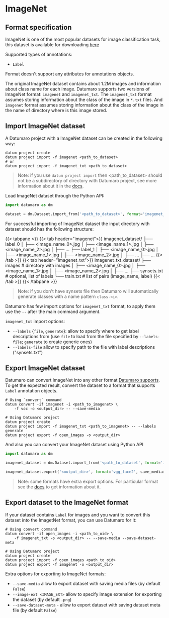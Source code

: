 # ImageNet

## Format specification
ImageNet is one of the most popular datasets for image classification task,
this dataset is available for downloading
[here](https://image-net.org/download.php)

Supported types of annotations:
- `Label`

Format doesn't support any attributes for annotations objects.

The original ImageNet dataset contains about 1.2M images and information
about class name for each image. Datumaro supports two versions of ImageNet
format: `imagenet` and `imagenet_txt`. The `imagenet_txt` format assumes storing
information about the class of the image in `*.txt` files. And `imagenet` format
assumes storing information about the class of the image in the name of
directory where is this image stored.

## Import ImageNet dataset

A Datumaro project with a ImageNet dataset can be created
in the following way:

```
datum project create
datum project import -f imagenet <path_to_dataset>
# or
datum project import -f imagenet_txt <path_to_dataset>
```

> Note: if you use `datum project import` then <path_to_dataset> should not be a
> subdirectory of directory with Datumaro project, see more information about
> it in the [docs](../../command-reference/context/sources.md#add-dataset).

Load ImageNet dataset through the Python API:

```python
import datumaro as dm

dataset = dm.Dataset.import_from('<path_to_dataset>', format='imagenet_txt')
```

For successful importing of ImageNet dataset the input directory with dataset
should has the following structure:

<!--lint disable fenced-code-flag-->
{{< tabpane >}}
  {{< tab header="imagenet">}}
imagenet_dataset/
├── label_0
│   ├── <image_name_0>.jpg
│   ├── <image_name_1>.jpg
│   ├── <image_name_2>.jpg
│   ├── ...
├── label_1
│    ├── <image_name_0>.jpg
│    ├── <image_name_1>.jpg
│    ├── <image_name_2>.jpg
│    ├── ...
├── ...
  {{< /tab >}}
  {{< tab header="imagenet_txt">}}
imagenet_txt_dataset/
├── images # directory with images
│   ├── <image_name_0>.jpg
│   ├── <image_name_1>.jpg
│   ├── <image_name_2>.jpg
│   ├── ...
├── synsets.txt # optional, list of labels
└── train.txt   # list of pairs (image_name, label)
  {{< /tab >}}
{{< /tabpane >}}

> Note: if you don't have synsets file then Datumaro will automatically generate
> classes with a name pattern `class-<i>`.

Datumaro has few import options for `imagenet_txt` format, to apply them
use the `--` after the main command argument.

`imagenet_txt` import options:
- `--labels` {`file`, `generate`}: allow to specify where to get label
  descriptions from (use `file` to load from the file specified
  by `--labels-file`; `generate` to create generic ones)
- `--labels-file` allow to specify path to the file with label descriptions
  ("synsets.txt")

## Export ImageNet dataset

Datumaro can convert ImageNet into any other format
[Datumaro supports](/docs/data-formats/supported_formats).
To get the expected result, convert the dataset to a format
that supports `Label` annotation objects.

```
# Using `convert` command
datum convert -if imagenet -i <path_to_imagenet> \
    -f voc -o <output_dir> -- --save-media

# Using Datumaro project
datum project create
datum project import -f imagenet_txt <path_to_imagenet> -- --labels generate
datum project export -f open_images -o <output_dir>
```

And also you can convert your ImageNet dataset using Python API

```python
import datumaro as dm

imagenet_dataset = dm.Dataset.import_from('<path_to_dataset', format='imagenet')

imagenet_dataset.export('<output_dir>', format='vgg_face2', save_media=True)
```

> Note: some formats have extra export options. For particular format see the
> [docs](/docs/data-formats/supported_formats/) to get information about it.

## Export dataset to the ImageNet format

If your dataset contains `Label` for images and you want to convert this
dataset into the ImagetNet format, you can use Datumaro for it:

```
# Using convert command
datum convert -if open_images -i <path_to_oid> \
    -f imagenet_txt -o <output_dir> -- --save-media --save-dataset-meta

# Using Datumaro project
datum project create
datum project import -f open_images <path_to_oid>
datum project export -f imagenet -o <output_dir>
```

Extra options for exporting to ImageNet formats:
- `--save-media` allow to export dataset with saving media files
  (by default `False`)
- `--image-ext <IMAGE_EXT>` allow to specify image extension
  for exporting the dataset (by default `.png`)
- `--save-dataset-meta` - allow to export dataset with saving dataset meta
  file (by default `False`)
